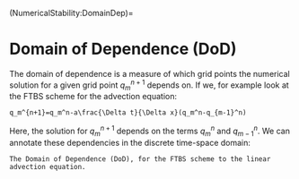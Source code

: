 (NumericalStability:DomainDep)=
# Domain of Dependence (DoD)
The domain of dependence is a measure of which grid points the numerical solution for a given grid point $q_m^{n+1}$ depends on. If we, for example look at the FTBS scheme for the advection equation:

```{math}
q_m^{n+1}=q_m^n-a\frac{\Delta t}{\Delta x}(q_m^n-q_{m-1}^n)
```

Here, the solution for $q_m^{n+1}$ depends on the terms $q_m^n$ and $q_{m-1}^n$. We can annotate these dependencies in the discrete time-space domain:

```{figure} ../Figures/Domain_Dep_FTBS.png
The Domain of Dependence (DoD), for the FTBS scheme to the linear advection equation.
```

